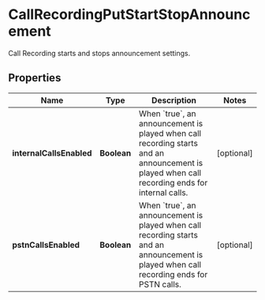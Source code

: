 <!--  Copyright 2025 Cisco Systems Inc.

Permission is hereby granted, free of charge, to any person obtaining a copy
of this software and associated documentation files (the "Software"), to deal
in the Software without restriction, including without limitation the rights
to use, copy, modify, merge, publish, distribute, sublicense, and/or sell
copies of the Software, and to permit persons to whom the Software is
furnished to do so, subject to the following conditions:

The above copyright notice and this permission notice shall be included in
all copies or substantial portions of the Software.

THE SOFTWARE IS PROVIDED "AS IS", WITHOUT WARRANTY OF ANY KIND, EXPRESS OR
IMPLIED, INCLUDING BUT NOT LIMITED TO THE WARRANTIES OF MERCHANTABILITY,
FITNESS FOR A PARTICULAR PURPOSE AND NONINFRINGEMENT. IN NO EVENT SHALL THE
AUTHORS OR COPYRIGHT HOLDERS BE LIABLE FOR ANY CLAIM, DAMAGES OR OTHER
LIABILITY, WHETHER IN AN ACTION OF CONTRACT, TORT OR OTHERWISE, ARISING FROM,
OUT OF OR IN CONNECTION WITH THE SOFTWARE OR THE USE OR OTHER DEALINGS IN
THE SOFTWARE.-->


# CallRecordingPutStartStopAnnouncement

Call Recording starts and stops announcement settings.

## Properties

| Name | Type | Description | Notes |
|------------ | ------------- | ------------- | -------------|
|**internalCallsEnabled** | **Boolean** | When &#x60;true&#x60;, an announcement is played when call recording starts and an announcement is played when call recording ends for internal calls. |  [optional] |
|**pstnCallsEnabled** | **Boolean** | When &#x60;true&#x60;, an announcement is played when call recording starts and an announcement is played when call recording ends for PSTN calls. |  [optional] |



